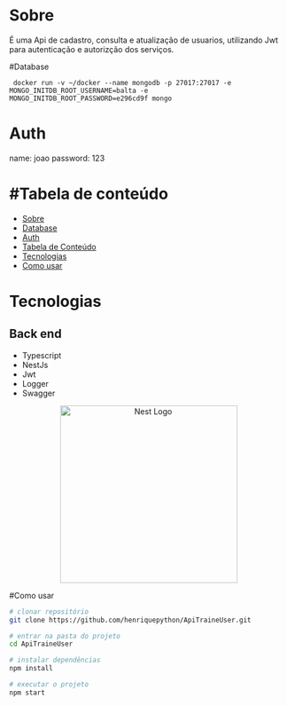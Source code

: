# Sobre

É uma Api de cadastro, consulta e atualização de usuarios, utilizando Jwt para autenticação e autorizção dos serviços.



#Database

```
 docker run -v ~/docker --name mongodb -p 27017:27017 -e MONGO_INITDB_ROOT_USERNAME=balta -e MONGO_INITDB_ROOT_PASSWORD=e296cd9f mongo
```

# Auth
name: joao
password: 123



#Tabela de conteúdo
=================
<!--ts-->
   * [Sobre](#Sobre)
   * [Database](#Database)
   * [Auth](#Auth)
   * [Tabela de Conteúdo](#Tabela-de-conteúdo)
   * [Tecnologias](#Tecnologias)
   * [Como usar](#Como-usar)
<!--te-->


# Tecnologias
## Back end
- Typescript 
- NestJs
- Jwt
- Logger
- Swagger


<p align="center">
  <a href="http://nestjs.com/" target="blank"><img src="https://nestjs.com/img/logo_text.svg" width="320" alt="Nest Logo" /></a>
</p>



#Como usar

```bash
# clonar repositório
git clone https://github.com/henriquepython/ApiTraineUser.git

# entrar na pasta do projeto
cd ApiTraineUser

# instalar dependências
npm install

# executar o projeto
npm start
```
